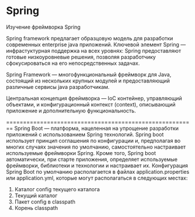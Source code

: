 # Spring
Изучение фреймворка Spring

Spring framework предлагает образцовую модель для разработки современных enterprise java приложений. 
Ключевой элемент Spring — инфрастуктурная поддержка на всех уровнях: 
Spring предоставляют готовые низкоуровневые решения, позволяя разработчику сфокусироваться на его непосредственных задачах.

Spring Framework — многофункциональный фреймворк для Java, состоящий из нескольких крупных модулей 
и предоставляющий различные сервисы java разработчикам.

Центральная концепция фреймворка — IoC контейнер, управляющий объектами, 
и конфигурационный контекст (context), описывающий приложение и дополнительную функциональность.

========================================================
Spring Boot — платформа, нацеленная на упрощение разработки приложений с использованием Spring технологий. Spring boot использует принцип соглашения по конфигурации и, предполагая во многих случаях значения по умолчанию, самостоятельно настраивает используемые фреймворки Spring. Кроме того, Spring boot автоматически, при старте приложения, определяет используемые фреймворки, библиотеки и технологии и настраивает их.
Конфигурация Spring Boot по умолчанию располагается в файлах application.properties или application.yml, которые могут располагаться в следующих местах:

1. Каталог config текущего каталога
2. Текущий каталог
3. Пакет config в classpath
4. Корень classpath
